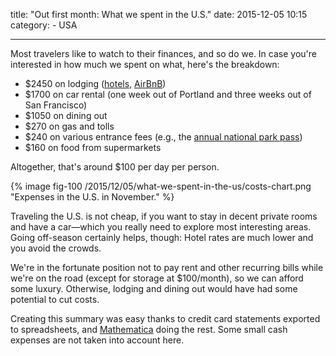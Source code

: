 title: "Out first month: What we spent in the U.S."
date: 2015-12-05 10:15
category:
	- USA
	
---

Most travelers like to watch to their finances, and so do we. In case you're interested in how much we spent on what, here's the breakdown:

* $2450 on lodging ([hotels](http://www.booking.com/), [AirBnB](https://www.airbnb.com/))
* $1700 on car rental (one week out of Portland and three weeks out of San Francisco)
* $1050 on dining out
* $270 on gas and tolls
* $240 on various entrance fees (e.g., the [annual national park pass](http://www.nps.gov/findapark/passes.htm))
* $160 on food from supermarkets

Altogether, that's around $100 per day per person.

{% image fig-100 /2015/12/05/what-we-spent-in-the-us/costs-chart.png "Expenses in the U.S. in November." %}

Traveling the U.S. is not cheap, if you want to stay in decent private rooms and have a car—which you really need to explore most interesting areas. Going off-season certainly helps, though: Hotel rates are much lower and you avoid the crowds.

We're in the fortunate position not to pay rent and other recurring bills while we're on the road (except for storage at $100/month), so we can afford some luxury. Otherwise, lodging and dining out would have had some potential to cut costs.

Creating this summary was easy thanks to credit card statements exported to spreadsheets, and [Mathematica](https://www.wolfram.com/mathematica/) doing the rest. Some small cash expenses are not taken into account here.
